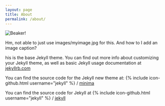 ```yaml
---
layout: page
title: About
permalink: /about/
---
```

![Beaker!](http://i.dailymail.co.uk/i/pix/2013/04/09/article-0-192F265B000005DC-346_306x423.jpg)

Hm, not able to just use images/myimage.jpg for this. And how to I add an image caption?

his is the base Jekyll theme. You can find out more info about customizing your Jekyll theme, as well as basic Jekyll usage documentation at [jekyllrb.com](http://jekyllrb.com/)

You can find the source code for the Jekyll new theme at:
{% include icon-github.html username="jekyll" %} /
[minima](https://github.com/jekyll/minima)

You can find the source code for Jekyll at
{% include icon-github.html username="jekyll" %} /
[jekyll](https://github.com/jekyll/jekyll)
